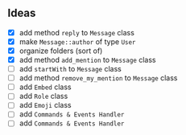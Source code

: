 ## Ideas
- [x] add method `reply` to `Message` class <br/>
- [x] make `Message::author` of type `User`<br/>
- [x] organize folders (sort of) <br/>
- [x] add method `add_mention` to `Message` class <br/>
- [ ] add `startWith` to `Message` class <br/>
- [ ] add method `remove_my_mention` to `Message` class <br/>
- [ ] add `Embed` class <br/>
- [ ] add `Role` class <br/>
- [ ] add `Emoji` class <br/>
- [ ] add `Commands & Events Handler` <br/>
- [ ] add `Commands & Events Handler` <br/>
